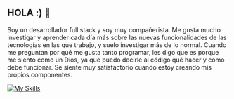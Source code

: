 ## HOLA :) 👋

Soy un desarrollador full stack y soy muy compañerista. Me gusta mucho investigar y aprender cada día más sobre las nuevas funcionalidades de las tecnologías en las que trabajo, y suelo investigar más de lo normal. Cuando me preguntan por qué me gusta tanto programar, les digo que es porque me siento como un Dios, ya que puedo decirle al código qué hacer y cómo debe funcionar. Se siente muy satisfactorio cuando estoy creando mis propios componentes.

[![My Skills](https://skillicons.dev/icons?i=react,ts,cs,scss)](https://skillicons.dev)
